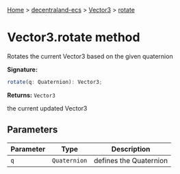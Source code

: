 [Home](./index) &gt; [decentraland-ecs](./decentraland-ecs.md) &gt; [Vector3](./decentraland-ecs.vector3.md) &gt; [rotate](./decentraland-ecs.vector3.rotate.md)

# Vector3.rotate method

Rotates the current Vector3 based on the given quaternion

**Signature:**
```javascript
rotate(q: Quaternion): Vector3;
```
**Returns:** `Vector3`

the current updated Vector3

## Parameters

|  Parameter | Type | Description |
|  --- | --- | --- |
|  `q` | `Quaternion` | defines the Quaternion |

